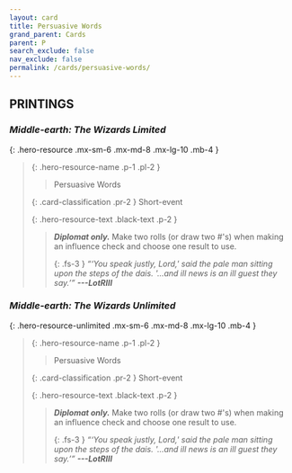 ```yaml
---
layout: card
title: Persuasive Words
grand_parent: Cards
parent: P
search_exclude: false
nav_exclude: false
permalink: /cards/persuasive-words/
---
```


## PRINTINGS


### _Middle-earth: The Wizards Limited_

{: .hero-resource .mx-sm-6 .mx-md-8 .mx-lg-10 .mb-4 }
> {: .hero-resource-name .p-1 .pl-2 }
> > <div class="card-mp"></div>
> > <div class="card-name">Persuasive Words</div>
>
> {: .card-classification .pr-2 }
> Short-event
>
> {: .hero-resource-text .black-text .p-2 }
> > _**Diplomat only.**_ Make two rolls (or draw two #'s) when making an influence check and choose one result to use. 
> > 
> > {: .fs-3 } 
> > _“‘You speak justly, Lord,' said the pale man sitting upon the steps of the dais. '...and ill news is an ill guest they say.’”_ ***---&#65279;LotRIII***  
> 

### _Middle-earth: The Wizards Unlimited_

{: .hero-resource-unlimited .mx-sm-6 .mx-md-8 .mx-lg-10 .mb-4 }
> {: .hero-resource-name .p-1 .pl-2 }
> > <div class="card-mp"></div>
> > <div class="card-name">Persuasive Words</div>
>
> {: .card-classification .pr-2 }
> Short-event
>
> {: .hero-resource-text .black-text .p-2 }
> > _**Diplomat only.**_ Make two rolls (or draw two #'s) when making an influence check and choose one result to use. 
> > 
> > {: .fs-3 } 
> > _“‘You speak justly, Lord,' said the pale man sitting upon the steps of the dais. '...and ill news is an ill guest they say.’”_ ***---&#65279;LotRIII***  
> 
